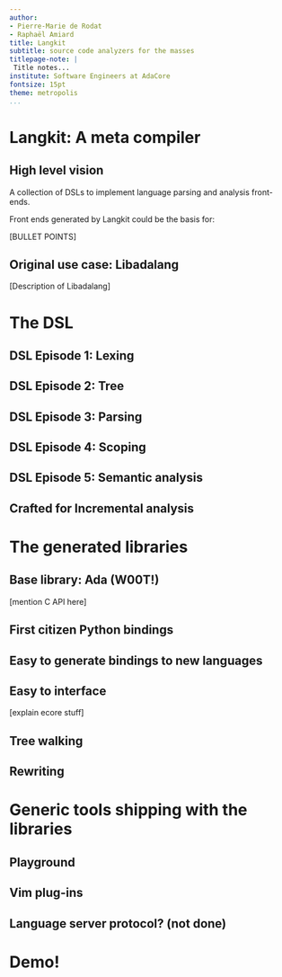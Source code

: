 ```yaml
---
author:
- Pierre-Marie de Rodat
- Raphaël Amiard
title: Langkit
subtitle: source code analyzers for the masses
titlepage-note: |
 Title notes...
institute: Software Engineers at AdaCore
fontsize: 15pt
theme: metropolis
...
```


# Langkit: A meta compiler

## High level vision

A collection of DSLs to implement language parsing and analysis front-ends.

Front ends generated by Langkit could be the basis for:

[BULLET POINTS]

## Original use case: Libadalang

[Description of Libadalang]

# The DSL

## DSL Episode 1: Lexing
## DSL Episode 2: Tree
## DSL Episode 3: Parsing
## DSL Episode 4: Scoping
## DSL Episode 5: Semantic analysis
## Crafted for Incremental analysis

# The generated libraries

## Base library: Ada (W00T!)

[mention C API here]

## First citizen Python bindings
## Easy to generate bindings to new languages
## Easy to interface
[explain ecore stuff]

## Tree walking
## Rewriting

# Generic tools shipping with the libraries
## Playground
## Vim plug-ins
## Language server protocol? (not done)

# Demo!
